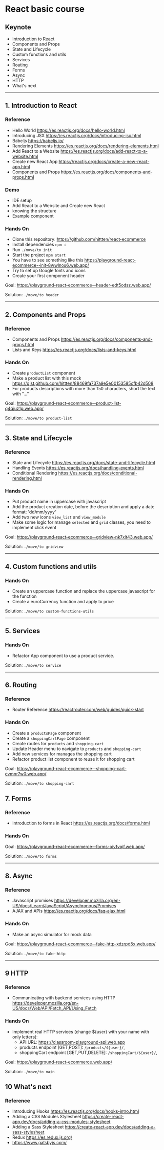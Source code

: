 # React basic course

## Keynote

- Introduction to React
- Components and Props
- State and Lifecycle
- Custom functions and utils
- Services
- Routing
- Forms
- Async
- HTTP
- What's next

---

## 1. Introduction to React

### Reference

- Hello World https://es.reactjs.org/docs/hello-world.html
- Introducing JSX https://es.reactjs.org/docs/introducing-jsx.html
- Babeljs https://babeljs.io/
- Rendering Elements https://es.reactjs.org/docs/rendering-elements.html
- Add React to a Website https://es.reactjs.org/docs/add-react-to-a-website.html
- Create new React App https://reactjs.org/docs/create-a-new-react-app.html
- Components and Props https://es.reactjs.org/docs/components-and-props.html

### Demo

- IDE setup
- Add React to a Website and Create new React
- knowing the structure
- Example component

### Hands On

- Clone this repository: https://github.com/hittten/react-ecommerce
- Install dependencies `npm i`
- Run `./move/to init`
- Start the project `npm start`
- You have to see something like this https://playground-react-ecommerce--init-8wwlnou6.web.app/
- Try to set up Google fonts and icons
- Create your first component header

Goal: https://playground-react-ecommerce--header-edt5odsz.web.app/

Solution: `./move/to header`

---

## 2. Components and Props

### Reference

- Components and Props https://es.reactjs.org/docs/components-and-props.html
- Lists and Keys https://es.reactjs.org/docs/lists-and-keys.html

### Hands On

- Create `productList` component
- Make a product list with this mock https://gist.github.com/hittten/88469fa737a9e5e00153585cfb42d508
- For products descriptions with more than 150 characters, short the text with "..."

Goal: https://playground-react-ecommerce--product-list-q4qjuz1p.web.app/

Solution: `./move/to product-list`

---

## 3. State and Lifecycle

### Reference

- State and Lifecycle https://es.reactjs.org/docs/state-and-lifecycle.html
- Handling Events https://es.reactjs.org/docs/handling-events.html
- Conditional Rendering https://es.reactjs.org/docs/conditional-rendering.html

### Hands On

- Put product name in uppercase with javascript
- Add the product creation date, before the description and apply a date format: 'dd/mm/yyyy'
- Add two new icons `view_list` and `view_module`
- Make some logic for manage `selected` and `grid` classes, you need to implement click event

Goal: https://playground-react-ecommerce--gridview-nk7xlt43.web.app/

Solution: `./move/to gridview`

---

## 4. Custom functions and utils

### Hands On

- Create an uppercase function and replace the uppercase javascript for the function
- Create a euroCurrency function and apply to price

Solution: `./move/to custom-functions-utils`

---

## 5. Services

### Hands On

- Refactor App component to use a product service.

Solution: `./move/to service`

---

## 6. Routing

### Reference

- Router Reference https://reactrouter.com/web/guides/quick-start

### Hands On

- Create a `productsPage` component
- Create a `shoppingCartPage` component
- Create routes for `products` and `shopping-cart`
- Update Header menu to navigate to `products` and `shopping-cart`
- Add new services for manages the shopping cart
- Refactor product list component to reuse it for shopping cart

Goal: https://playground-react-ecommerce--shopping-cart-cvmnr7w0.web.app/

Solution: `./move/to shopping-cart`

## 7. Forms

### Reference

- Introduction to forms in React https://es.reactjs.org/docs/forms.html

### Hands On

Goal: https://playground-react-ecommerce--forms-oiyfvqif.web.app/

Solution: `./move/to forms`

---

## 8. Async

### Reference

- Javascript promises https://developer.mozilla.org/en-US/docs/Learn/JavaScript/Asynchronous/Promises
- AJAX and APIs https://es.reactjs.org/docs/faq-ajax.html

### Hands On

- Make an async simulator for mock data

Goal: https://playground-react-ecommerce--fake-http-xdzrpd5x.web.app/

Solution: `./move/to fake-http`

---

## 9 HTTP

### Reference

- Communicating with backend services using HTTP https://developer.mozilla.org/en-US/docs/Web/API/Fetch_API/Using_Fetch

### Hands On

- Implement real HTTP services (change ${user} with your name with only letters):
    * API URL: https://classroom-playground-api.web.app
    * products endpoint [GET,POST]: `/products/${user}/`,
    * shoppingCart endpoint [GET,PUT,DELETE]: `/shoppingCart/${user}/`,

Goal: https://playground-react-ecommerce.web.app/

Solution: `./move/to main`

## 10 What's next

### Reference

- Introducing Hooks https://es.reactjs.org/docs/hooks-intro.html
- Adding a CSS Modules Stylesheet https://create-react-app.dev/docs/adding-a-css-modules-stylesheet
- Adding a Sass Stylesheet https://create-react-app.dev/docs/adding-a-sass-stylesheet
- Redux https://es.redux.js.org/
- https://www.gatsbyjs.com/
